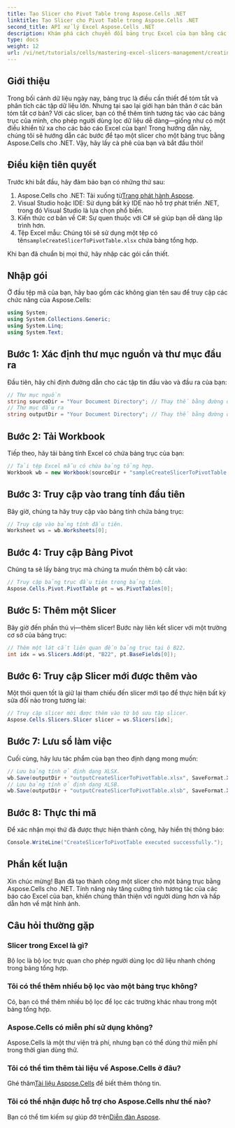 ```yaml
---
title: Tạo Slicer cho Pivot Table trong Aspose.Cells .NET
linktitle: Tạo Slicer cho Pivot Table trong Aspose.Cells .NET
second_title: API xử lý Excel Aspose.Cells .NET
description: Khám phá cách chuyển đổi bảng trục Excel của bạn bằng các slicer tương tác sử dụng Aspose.Cells cho .NET. Hướng dẫn toàn diện này sẽ hướng dẫn bạn thực hiện quy trình.
type: docs
weight: 12
url: /vi/net/tutorials/cells/mastering-excel-slicers-management/creating-slicer-for-pivot-table/
---
```

## Giới thiệu

Trong bối cảnh dữ liệu ngày nay, bảng trục là điều cần thiết để tóm tắt và phân tích các tập dữ liệu lớn. Nhưng tại sao lại giới hạn bản thân ở các bản tóm tắt cơ bản? Với các slicer, bạn có thể thêm tính tương tác vào các bảng trục của mình, cho phép người dùng lọc dữ liệu dễ dàng—giống như có một điều khiển từ xa cho các báo cáo Excel của bạn! Trong hướng dẫn này, chúng tôi sẽ hướng dẫn các bước để tạo một slicer cho một bảng trục bằng Aspose.Cells cho .NET. Vậy, hãy lấy cà phê của bạn và bắt đầu thôi!

## Điều kiện tiên quyết

Trước khi bắt đầu, hãy đảm bảo bạn có những thứ sau:

1. Aspose.Cells cho .NET: Tải xuống từ[Trang phát hành Aspose](https://releases.aspose.com/cells/net/).
2. Visual Studio hoặc IDE: Sử dụng bất kỳ IDE nào hỗ trợ phát triển .NET, trong đó Visual Studio là lựa chọn phổ biến.
3. Kiến thức cơ bản về C#: Sự quen thuộc với C# sẽ giúp bạn dễ dàng lập trình hơn.
4.  Tệp Excel mẫu: Chúng tôi sẽ sử dụng một tệp có tên`sampleCreateSlicerToPivotTable.xlsx` chứa bảng tổng hợp.

Khi bạn đã chuẩn bị mọi thứ, hãy nhập các gói cần thiết.

## Nhập gói

Ở đầu tệp mã của bạn, hãy bao gồm các không gian tên sau để truy cập các chức năng của Aspose.Cells:

```csharp
using System;
using System.Collections.Generic;
using System.Linq;
using System.Text;
```

## Bước 1: Xác định thư mục nguồn và thư mục đầu ra

Đầu tiên, hãy chỉ định đường dẫn cho các tập tin đầu vào và đầu ra của bạn:

```csharp
// Thư mục nguồn
string sourceDir = "Your Document Directory"; // Thay thế bằng đường dẫn thư mục nguồn của bạn
// Thư mục đầu ra
string outputDir = "Your Document Directory"; // Thay thế bằng đường dẫn thư mục đầu ra của bạn
```

## Bước 2: Tải Workbook

Tiếp theo, hãy tải bảng tính Excel có chứa bảng trục của bạn:

```csharp
// Tải tệp Excel mẫu có chứa bảng tổng hợp.
Workbook wb = new Workbook(sourceDir + "sampleCreateSlicerToPivotTable.xlsx");
```

## Bước 3: Truy cập vào trang tính đầu tiên

Bây giờ, chúng ta hãy truy cập vào bảng tính chứa bảng trục:

```csharp
// Truy cập vào bảng tính đầu tiên.
Worksheet ws = wb.Worksheets[0];
```

## Bước 4: Truy cập Bảng Pivot

Chúng ta sẽ lấy bảng trục mà chúng ta muốn thêm bộ cắt vào:

```csharp
// Truy cập bảng trục đầu tiên trong bảng tính.
Aspose.Cells.Pivot.PivotTable pt = ws.PivotTables[0];
```

## Bước 5: Thêm một Slicer

Bây giờ đến phần thú vị—thêm slicer! Bước này liên kết slicer với một trường cơ sở của bảng trục:

```csharp
// Thêm một lát cắt liên quan đến bảng trục tại ô B22.
int idx = ws.Slicers.Add(pt, "B22", pt.BaseFields[0]);
```

## Bước 6: Truy cập Slicer mới được thêm vào

Một thói quen tốt là giữ lại tham chiếu đến slicer mới tạo để thực hiện bất kỳ sửa đổi nào trong tương lai:

```csharp
// Truy cập slicer mới được thêm vào từ bộ sưu tập slicer.
Aspose.Cells.Slicers.Slicer slicer = ws.Slicers[idx];
```

## Bước 7: Lưu sổ làm việc

Cuối cùng, hãy lưu tác phẩm của bạn theo định dạng mong muốn:

```csharp
// Lưu bảng tính ở định dạng XLSX.
wb.Save(outputDir + "outputCreateSlicerToPivotTable.xlsx", SaveFormat.Xlsx);
// Lưu bảng tính ở định dạng XLSB.
wb.Save(outputDir + "outputCreateSlicerToPivotTable.xlsb", SaveFormat.Xlsb);
```

## Bước 8: Thực thi mã

Để xác nhận mọi thứ đã được thực hiện thành công, hãy hiển thị thông báo:

```csharp
Console.WriteLine("CreateSlicerToPivotTable executed successfully.");
```

## Phần kết luận

Xin chúc mừng! Bạn đã tạo thành công một slicer cho một bảng trục bằng Aspose.Cells cho .NET. Tính năng này tăng cường tính tương tác của các báo cáo Excel của bạn, khiến chúng thân thiện với người dùng hơn và hấp dẫn hơn về mặt hình ảnh. 

## Câu hỏi thường gặp

### Slicer trong Excel là gì?
Bộ lọc là bộ lọc trực quan cho phép người dùng lọc dữ liệu nhanh chóng trong bảng tổng hợp.

### Tôi có thể thêm nhiều bộ lọc vào một bảng trục không?
Có, bạn có thể thêm nhiều bộ lọc để lọc các trường khác nhau trong một bảng tổng hợp.

### Aspose.Cells có miễn phí sử dụng không?
Aspose.Cells là một thư viện trả phí, nhưng bạn có thể dùng thử miễn phí trong thời gian dùng thử.

### Tôi có thể tìm thêm tài liệu về Aspose.Cells ở đâu?
 Ghé thăm[Tài liệu Aspose.Cells](https://reference.aspose.com/cells/net/) để biết thêm thông tin.

### Tôi có thể nhận được hỗ trợ cho Aspose.Cells như thế nào?
 Bạn có thể tìm kiếm sự giúp đỡ trên[Diễn đàn Aspose](https://forum.aspose.com/c/cells/9).